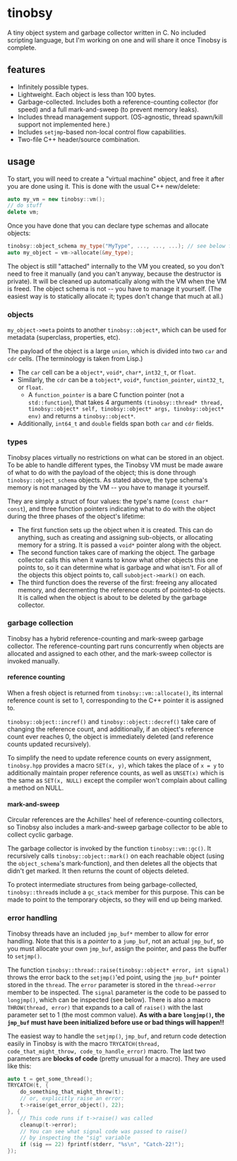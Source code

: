 # tinobsy

A tiny object system and garbage collector written in C. No included scripting language, but I'm working on one and will share it once Tinobsy is complete.

## features

* Infinitely possible types.
* Lightweight. Each object is less than 100 bytes.
* Garbage-collected. Includes both a reference-counting collector (for speed) and a full mark-and-sweep (to prevent memory leaks).
* Includes thread management support. (OS-agnostic, thread spawn/kill support not implemented here.)
* Includes `setjmp`-based non-local control flow capabilities.
* Two-file C++ header/source combination.

## usage

To start, you will need to create a "virtual machine" object, and free it after you are done using it. This is done with the usual C++ new/delete:

```c++
auto my_vm = new tinobsy::vm();
// do stuff
delete vm;
```

Once you have done that you can declare type schemas and allocate objects:

```c++
tinobsy::object_schema my_type("MyType", ..., ..., ...); // see below for what to put in place of the ...'s
auto my_object = vm->allocate(&my_type);
```

The object is still "attached" internally to the VM you created, so you don't need to free it manually (and you can't anyway, because the destructor is private). It will be cleaned up automatically along with the VM when the VM is freed. The object schema is not -- you have to manage it yourself. (The easiest way is to statically allocate it; types don't change that much at all.)

### objects

`my_object->meta` points to another `tinobsy::object*`, which can be used for metadata (superclass, properties, etc).

The payload of the object is a large `union`, which is divided into two `car` and `cdr` cells. (The terminology is taken from Lisp.)

* The `car` cell can be a `object*`, `void*`, `char*`, `int32_t`, or `float`.
* Similarly, the `cdr` can be a `tobject*`, `void*`, `function_pointer`, `uint32_t`, or `float`.
    * A `function_pointer` is a bare C function pointer (not a `std::function`), that takes 4 arguments `(tinobsy::thread* thread, tinobsy::object* self, tinobsy::object* args, tinobsy::object* env)` and returns a `tinobsy::object*`.
* Additionally, `int64_t` and `double` fields span both `car` and `cdr` fields.

### types

Tinobsy places virtually no restrictions on what can be stored in an object. To be able to handle different types, the Tinobsy VM must be made aware of what to do with the payload of the object; this is done through `tinobsy::object_schema` objects. As stated above, the type schema's memory is not managed by the VM -- you have to manage it yourself.

They are simply a struct of four values: the type's name (`const char* const`), and three function pointers indicating what to do with the object during the three phases of the object's lifetime:

* The first function sets up the object when it is created. This can do anything, such as creating and assigning sub-objects, or allocating memory for a string. It is passed a `void*` pointer along with the object.
* The second function takes care of marking the object. The garbage collector calls this when it wants to know what other objects this one points to, so it can determine what is garbage and what isn't. For all of the objects this object points to, call `subobject->mark()` on each.
* The third function does the reverse of the first: freeing any allocated memory, and decrementing the reference counts of pointed-to objects. It is called when the object is about to be deleted by the garbage collector.

### garbage collection

Tinobsy has a hybrid reference-counting and mark-sweep garbage collector. The reference-counting part runs concurrently when objects are allocated and assigned to each other, and the mark-sweep collector is invoked manually.

#### reference counting

When a fresh object is returned from `tinobsy::vm::allocate()`, its internal reference count is set to 1, corresponding to the C++ pointer it is assigned to.

`tinobsy::object::incref()` and `tinobsy::object::decref()` take care of changing the reference count, and additionally, if an object's reference count ever reaches 0, the object is immediately deleted (and reference counts updated recursively).

To simplify the need to update reference counts on every assignment, `tinobsy.hpp` provides a macro `SET(x, y)`, which takes the place of `x = y` to additionally maintain proper reference counts, as well as `UNSET(x)` which is the same as `SET(x, NULL)` except the compiler won't complain about calling a method on NULL.

#### mark-and-sweep

Circular references are the Achilles' heel of reference-counting collectors, so Tinobsy also includes a mark-and-sweep garbage collector to be able to collect cyclic garbage.

The garbage collector is invoked by the function `tinobsy::vm::gc()`. It recursively calls `tinobsy::object::mark()` on each reachable object (using the `object_schema`'s mark-function), and then deletes all the objects that didn't get marked. It then returns the count of objects deleted.

To protect intermediate structures from being garbage-collected, `tinobsy::thread`s include a `gc_stack` member for this purpose. This can be made to point to the temporary objects, so they will end up being marked.

### error handling

Tinobsy threads have an included `jmp_buf*` member to allow for error handling. Note that this is a *pointer* to a `jump_buf`, not an actual `jmp_buf`, so you must allocate your own `jmp_buf`, assign the pointer, and pass the buffer to `setjmp()`.

The function `tinobsy::thread::raise(tinobsy::object* error, int signal)` throws the error back to the `setjmp()`'ed point, using the `jmp_buf*` pointer stored in the `thread`. The `error` parameter is stored in the `thread->error` member to be inspected. The `signal` parameter is the code to be passed to `longjmp()`, which can be inspected (see below). There is also a macro `THROW(thread, error)` that expands to a call of `raise()` with the last parameter set to 1 (the most common value). **As with a bare `longjmp()`, the `jmp_buf` must have been initialized before use or bad things will happen!!**

The easiest way to handle the `setjmp()`, `jmp_buf`, and return code detection easily in Tinobsy is with the macro `TRYCATCH(thread, code_that_might_throw, code_to_handle_error)` macro. The last two parameters are **blocks of code** (pretty unusual for a macro). They are used like this:

```c++
auto t = get_some_thread();
TRYCATCH(t, {
    do_something_that_might_throw(t);
    // or, explicitly raise an error:
    t->raise(get_error_object(), 22);
}, {
    // This code runs if t->raise() was called
    cleanup(t->error);
    // You can see what signal code was passed to raise()
    // by inspecting the "sig" variable
    if (sig == 22) fprintf(stderr, "%s\n", "Catch-22!");
});
```
